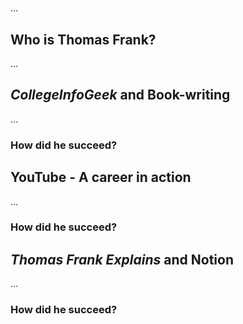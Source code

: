 #

…

## Who is Thomas Frank?

…

## *CollegeInfoGeek* and Book-writing

…

### How did he succeed?

## YouTube - A career in action

…

### How did he succeed?

## *Thomas Frank Explains* and Notion

…

### How did he succeed?

